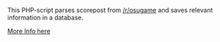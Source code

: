 This PHP-script parses scorepost from [/r/osugame](https://www.reddit.com/r/osugame/) and saves relevant information in a database.

[More Info here](https://github.com/Andrusowski/ppvr-web)
